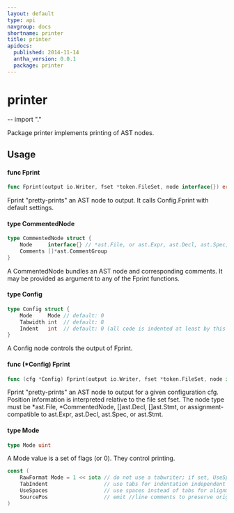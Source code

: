 ```yaml
---
layout: default
type: api
navgroup: docs
shortname: printer
title: printer
apidocs:
  published: 2014-11-14
  antha_version: 0.0.1
  package: printer
---
```

# printer
--
    import "."

Package printer implements printing of AST nodes.

## Usage

#### func  Fprint

```go
func Fprint(output io.Writer, fset *token.FileSet, node interface{}) error
```
Fprint "pretty-prints" an AST node to output. It calls Config.Fprint with
default settings.

#### type CommentedNode

```go
type CommentedNode struct {
	Node     interface{} // *ast.File, or ast.Expr, ast.Decl, ast.Spec, or ast.Stmt
	Comments []*ast.CommentGroup
}
```

A CommentedNode bundles an AST node and corresponding comments. It may be
provided as argument to any of the Fprint functions.

#### type Config

```go
type Config struct {
	Mode     Mode // default: 0
	Tabwidth int  // default: 8
	Indent   int  // default: 0 (all code is indented at least by this much)
}
```

A Config node controls the output of Fprint.

#### func (*Config) Fprint

```go
func (cfg *Config) Fprint(output io.Writer, fset *token.FileSet, node interface{}) error
```
Fprint "pretty-prints" an AST node to output for a given configuration cfg.
Position information is interpreted relative to the file set fset. The node type
must be *ast.File, *CommentedNode, []ast.Decl, []ast.Stmt, or
assignment-compatible to ast.Expr, ast.Decl, ast.Spec, or ast.Stmt.

#### type Mode

```go
type Mode uint
```

A Mode value is a set of flags (or 0). They control printing.

```go
const (
	RawFormat Mode = 1 << iota // do not use a tabwriter; if set, UseSpaces is ignored
	TabIndent                  // use tabs for indentation independent of UseSpaces
	UseSpaces                  // use spaces instead of tabs for alignment
	SourcePos                  // emit //line comments to preserve original source positions
)
```
